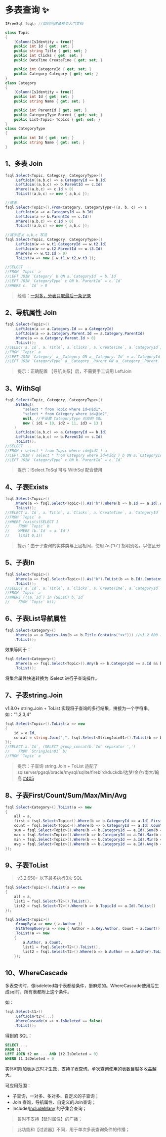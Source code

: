 # 多表查询 ✨

```csharp
IFreeSql fsql; //如何创建请移步入门文档

class Topic 
{
    [Column(IsIdentity = true)]
    public int Id { get; set; }
    public string Title { get; set; }
    public int Clicks { get; set; }
    public DateTime CreateTime { get; set; }

    public int CategoryId { get; set; }
    public Category Category { get; set; }
}
class Category 
{
    [Column(IsIdentity = true)]
    public int Id { get; set; }
    public string Name { get; set; }

    public int ParentId { get; set; }
    public CategoryType Parent { get; set; }
    public List<Topic> Topics { get; set; }
}
class CategoryType
{
    public int Id { get; set; }
    public string Name { get; set; }
}
```

## 1、多表 Join

```csharp
fsql.Select<Topic, Category, CategoryType>()
    .LeftJoin((a,b,c) => a.CategoryId == b.Id)
    .LeftJoin((a,b,c) => b.ParentId == c.Id)
    .Where((a,b,c) => c.Id > 0)
    .ToList((a,b,c) => new { a,b,c });

//或者
fsql.Select<Topic>().From<Category, CategoryType>((s, b, c) => s
    .LeftJoin(a => a.CategoryId == b.Id)
    .LeftJoin(a => b.ParentId == c.Id))
    .Where((a,b,c) => c.Id > 0)
    .ToList((a,b,c) => new { a,b,c });
  
//减少定义 a,b,c 写法
fsql.Select<Topic, Category, CategoryType>()
    .LeftJoin(w => w.t1.CategoryId == w.t2.Id)
    .LeftJoin(w => w.t2.ParentId == w.t3.Id)
    .Where(w => w.t3.Id > 0)
    .ToList(w => new { w.t1,w.t2,w.t3 });
  
//SELECT ...
//FROM `Topic` a
//LEFT JOIN `Category` b ON a.`CategoryId` = b.`Id`
//LEFT JOIN `CategoryType` c ON b.`ParentId` = c.`Id`
//WHERE c. `Id` > 0
```

> 经验：[一对多，分表只取最后一条记录](https://github.com/dotnetcore/FreeSql/issues/430)

## 2、导航属性 Join

```csharp
fsql.Select<Topic>()
    .LeftJoin(a => a.Category.Id == a.CategoryId)
    .LeftJoin(a => a.Category.Parent.Id == a.Category.ParentId)
    .Where(a => a.Category.Parent.Id > 0)
    .ToList();
//SELECT a.`Id`, a.`Title`, a.`Clicks`, a.`CreateTime`, a.`CategoryId`, a__Category.`Id` as6, a__Category.`Name`, a__Category.`ParentId`
//FROM `Topic` a
//LEFT JOIN `Category` a__Category ON a__Category.`Id` = a.`CategoryId`
//LEFT JOIN `CategoryType` a__Category__Parent ON a__Category__Parent.`Id` = a__Category.`ParentId`
```

> 提示：正确配置 【导航关系】后，不需要手工调用 LeftJoin

## 3、WithSql

```csharp
fsql.Select<Topic, Category, CategoryType>()
    .WithSql(
        "select * from Topic where id=@id1",
        "select * from Category where id=@id2",
        null, //不设置 CategoryType 对应的 SQL
        new { id1 = 10, id2 = 11, id3 = 13 }
    )
    .LeftJoin((a,b,c) => a.CategoryId == b.Id)
    .LeftJoin((a,b,c) => b.ParentId == c.Id)
    .ToList();
//SELECT ...
//FROM ( select * from Topic where id=@id1 ) a
//LEFT JOIN ( select * from Category where id=@id2 ) b ON a.`CategoryId` = b.`Id`
//LEFT JOIN `CategoryType` c ON b.`ParentId` = c.`Id`
```

> 提示：ISelect.ToSql 可与 WithSql 配合使用

## 4、子表Exists

```csharp
fsql.Select<Topic>()
    .Where(a => fsql.Select<Topic>().As("b").Where(b => b.Id == a.Id).Any())
    .ToList();
//SELECT a.`Id`, a.`Title`, a.`Clicks`, a.`CreateTime`, a.`CategoryId`
//FROM `Topic` a
//WHERE (exists(SELECT 1
//    FROM `Topic` b
//    WHERE (b.`Id` = a.`Id`)
//    limit 0,1))
```

> 提示：由于子查询的实体类与上层相同，使用 As("b") 指明别名，以便区分

## 5、子表In

```csharp
fsql.Select<Topic>()
    .Where(a => fsql.Select<Topic>().As("b").ToList(b => b.Id).Contains(a.Id))
    .ToList();
//SELECT a.`Id`, a.`Title`, a.`Clicks`, a.`CreateTime`, a.`CategoryId`
//FROM `Topic` a
//WHERE (((a.`Id`) in (SELECT b.`Id`
//    FROM `Topic` b)))
```

## 6、子表List导航属性

```csharp
fsql.Select<Category>()
    .Where(a => a.Topics.Any(b => b.Title.Contains("xx"))) //v3.2.600 以下使用 a.Topics.AsSelect()
    .ToList();
```

效果等同于：

```csharp
fsql.Select<Category>()
    .Where(a => fsql.Select<Topic>().Any(b => b.CategoryId == a.Id && b.Title.Contains("xx")))
    .ToList();
```

将集合属性快速转换为 ISelect 进行子查询操作。


## 7、子表string.Join

v1.8.0+ string.Join + ToList 实现将子查询的多行结果，拼接为一个字符串，如："1,2,3,4"

```csharp
fsql.Select<Topic>().ToList(a => new
{
    id = a.Id,
    concat = string.Join(",", fsql.Select<StringJoin01>().ToList(b => b.Id))
});
//SELECT a.`Id`, (SELECT group_concat(b.`Id` separator ',') 
//    FROM `StringJoin01` b) 
//FROM `Topic` a
```

> 提示：子查询 string.Join + ToList 适配了 sqlserver/pgsql/oracle/mysql/sqlite/firebird/duckdb/达梦/金仓/南大/翰高 [#405](https://github.com/dotnetcore/FreeSql/issues/405)

## 8、子表First/Count/Sum/Max/Min/Avg

```csharp
fsql.Select<Category>().ToList(a => new 
{
    all = a,
    first = fsql.Select<Topic>().Where(b => b.CategoryId == a.Id).First(b => b.Id),
    count = fsql.Select<Topic>().Where(b => b.CategoryId == a.Id).Count(),
    sum = fsql.Select<Topic>().Where(b => b.CategoryId == a.Id).Sum(b => b.Clicks),
    max = fsql.Select<Topic>().Where(b => b.CategoryId == a.Id).Max(b => b.Clicks),
    min = fsql.Select<Topic>().Where(b => b.CategoryId == a.Id).Min(b => b.Clicks),
    avg = fsql.Select<Topic>().Where(b => b.CategoryId == a.Id).Avg(b => b.Clicks)
});
```

## 9、子表ToList

> v3.2.650+ 以下最多执行3次 SQL

```csharp
fsql.Select<Topic>().ToList(a => new
{
    all = a,
    list1 = fsql.Select<T2>().ToList(),
    list2 = fsql.Select<T2>().Where(b => b.TopicId == a.Id).ToList()
});

fsql.Select<Topic>()
    .GroupBy(a => new { a.Author })
    .WithTempQuery(a => new { Author = a.Key.Author, Count = a.Count() })
    .ToList(a => new
    {
        a.Author, a.Count,
        list1 = fsql.Select<T2>().ToList(),
        list2 = fsql.Select<T2>().Where(b => b.Author == a.Author).ToList()
    });
```

## 10、WhereCascade

多表查询时，像isdeleted每个表都给条件，挺麻烦的。WhereCascade使用后生成sql时，所有表都附上这个条件。

如：

```csharp
fsql.Select<t1>()
    .LeftJoin<t2>(...)
    .WhereCascade(x => x.IsDeleted == false)
    .ToList();
```

得到的 SQL：

```sql
SELECT ...
FROM t1
LEFT JOIN t2 on ... AND (t2.IsDeleted = 0) 
WHERE t1.IsDeleted = 0
```

实体可附加表达式时才生效，支持子表查询。单次查询使用的表数目越多收益越大。

可应用范围：

- 子查询，一对多、多对多、自定义的子查询；
- Join 查询，导航属性、自定义的Join查询；
- Include/[IncludeMany](select-include.md) 的子集合查询；

> 暂时不支持【延时属性】的广播；

> 此功能和【过滤器】不同，用于单次多表查询条件的传播；
